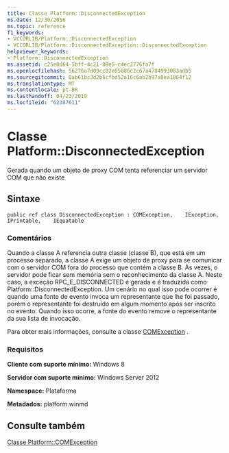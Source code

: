 ```yaml
---
title: Classe Platform::DisconnectedException
ms.date: 12/30/2016
ms.topic: reference
f1_keywords:
- VCCORLIB/Platform::DisconnectedException
- VCCORLIB/Platform::DisconnectedException::DisconnectedException
helpviewer_keywords:
- Platform::DisconnectedException
ms.assetid: c25e0d64-5bff-4c21-88e5-c4ec2776fa7f
ms.openlocfilehash: 56276a7d09cc82e05886c2c67a4784993083adb5
ms.sourcegitcommit: 0ab61bc3d2b6cfbd52a16c6ab2b97a8ea1864f12
ms.translationtype: MT
ms.contentlocale: pt-BR
ms.lasthandoff: 04/23/2019
ms.locfileid: "62387611"
---
```

# <a name="platformdisconnectedexception-class"></a>Classe Platform::DisconnectedException

Gerada quando um objeto de proxy COM tenta referenciar um servidor COM que não existe

## <a name="syntax"></a>Sintaxe

```
public ref class DisconnectedException : COMException,    IException,    IPrintable,    IEquatable
```

### <a name="remarks"></a>Comentários

Quando a classe A referencia outra classe (classe B), que está em um processo separado, a classe A exige um objeto de proxy para se comunicar com o servidor COM fora do processo que contém a classe B. Às vezes, o servidor pode ficar sem memória sem o reconhecimento da classe A. Neste caso, a exceção RPC_E_DISCONNECTED é gerada e é traduzida como Platform::DisconnectedException. Um cenário no qual isso pode ocorrer é quando uma fonte de evento invoca um representante que lhe foi passado, porém o representante foi destruído em algum momento após ser inscrito no evento. Quando isso ocorre, a fonte do evento remove o representante da sua lista de invocação.

Para obter mais informações, consulte a classe [COMException](../cppcx/platform-comexception-class.md) .

### <a name="requirements"></a>Requisitos

**Cliente com suporte mínimo:** Windows 8

**Servidor com suporte mínimo:** Windows Server 2012

**Namespace:** Plataforma

**Metadados:** platform.winmd

## <a name="see-also"></a>Consulte também

[Classe Platform::COMException](../cppcx/platform-comexception-class.md)
